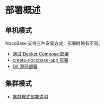 # 部署概述

## 单机模式

NocoBase 支持三种安装方式，部署时略有不同。

- [通过 Docker Compose 部署](./docker-compose.md)
- [create-nocobase-app 部署](./create-nocobase-app.md)
- [Git 源码部署](./git-clone.md)

## 集群模式

- [集群模式部署说明](./cluster-mode.md)
